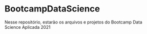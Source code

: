 # BootcampDataScience
Nesse repositório, estarão os arquivos e projetos do Bootcamp Data Science Aplicada 2021
